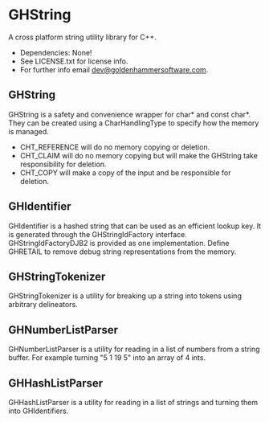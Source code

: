 # GHString

A cross platform string utility library for C++.

* Dependencies: None!
* See LICENSE.txt for license info.
* For further info email dev@goldenhammersoftware.com.

## GHString

GHString is a safety and convenience wrapper for char* and const char*.  They can be created using a CharHandlingType to specify how the memory is managed.  
* CHT_REFERENCE will do no memory copying or deletion.  
* CHT_CLAIM will do no memory copying but will make the GHString take responsibility for deletion.  
* CHT_COPY will make a copy of the input and be responsible for deletion.

## GHIdentifier

GHIdentifier is a hashed string that can be used as an efficient lookup key.  It is generated through the GHStringIdFactory interface.  GHStringIdFactoryDJB2 is provided as one implementation.  Define GHRETAIL to remove debug string representations from the memory.

## GHStringTokenizer

GHStringTokenizer is a utility for breaking up a string into tokens using arbitrary delineators.

## GHNumberListParser

GHNumberListParser is a utility for reading in a list of numbers from a string buffer.  For example turning "5 1 19 5" into an array of 4 ints.

## GHHashListParser

GHHashListParser is a utility for reading in a list of strings and turning them into GHIdentifiers.
